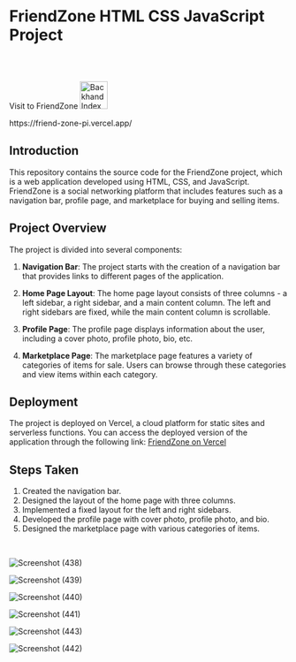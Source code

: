 # FriendZone HTML CSS JavaScript Project

<br>
<br>
<p>Visit to FriendZone <img src="https://raw.githubusercontent.com/Tarikul-Islam-Anik/Telegram-Animated-Emojis/main/People/Backhand%20Index%20Pointing%20Down.webp" alt="Backhand Index Pointing Down" width="50" height="50" /></p>
<p>https://friend-zone-pi.vercel.app/</p>

## Introduction
This repository contains the source code for the FriendZone project, which is a web application developed using HTML, CSS, and JavaScript. FriendZone is a social networking platform that includes features such as a navigation bar, profile page, and marketplace for buying and selling items.

## Project Overview
The project is divided into several components:

1. **Navigation Bar**: The project starts with the creation of a navigation bar that provides links to different pages of the application.

2. **Home Page Layout**: The home page layout consists of three columns - a left sidebar, a right sidebar, and a main content column. The left and right sidebars are fixed, while the main content column is scrollable.

3. **Profile Page**: The profile page displays information about the user, including a cover photo, profile photo, bio, etc.

4. **Marketplace Page**: The marketplace page features a variety of categories of items for sale. Users can browse through these categories and view items within each category.

## Deployment
The project is deployed on Vercel, a cloud platform for static sites and serverless functions. You can access the deployed version of the application through the following link: [FriendZone on Vercel](https://friend-zone-pi.vercel.app/)

## Steps Taken
1. Created the navigation bar.
2. Designed the layout of the home page with three columns.
3. Implemented a fixed layout for the left and right sidebars.
4. Developed the profile page with cover photo, profile photo, and bio.
5. Designed the marketplace page with various categories of items.

<br>

![Screenshot (438)](https://github.com/Vindyani1999/FriendZone/assets/145743416/629916b1-f955-48d2-bb1e-00812390ed49)

![Screenshot (439)](https://github.com/Vindyani1999/FriendZone/assets/145743416/29448506-47dd-4c08-9bc2-d273ed2d4a6d)

![Screenshot (440)](https://github.com/Vindyani1999/FriendZone/assets/145743416/a2f639e9-748d-431f-a316-0bea2b0be2f7)


![Screenshot (441)](https://github.com/Vindyani1999/FriendZone/assets/145743416/f565be82-e211-4bb7-b876-e9b7847cb2bd)

![Screenshot (443)](https://github.com/Vindyani1999/FriendZone/assets/145743416/abad28c7-6f5e-41db-af39-70bb0597170b)

![Screenshot (442)](https://github.com/Vindyani1999/FriendZone/assets/145743416/e2485d31-0130-4488-8a75-23faf9df43fe)



